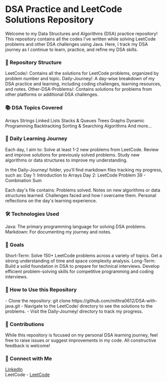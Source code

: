 
<h1>DSA Practice and LeetCode Solutions Repository</h1>

Welcome to my Data Structures and Algorithms (DSA) practice repository! This repository contains all the codes I've written while solving LeetCode problems and other DSA challenges using Java. Here, I track my DSA journey as I continue to learn, practice, and refine my DSA skills.

<h3>📂 Repository Structure</h3>
LeetCode/: Contains all the solutions for LeetCode problems, organized by problem number and topic.
Daily-Journey/: A day-wise breakdown of my DSA practice and learning, including coding challenges, learning resources, and notes.
Other-DSA-Problems/: Contains solutions for problems from other platforms or additional DSA challenges.

<h3>📚 DSA Topics Covered</h3>
Arrays
Strings
Linked Lists
Stacks & Queues
Trees
Graphs
Dynamic Programming
Backtracking
Sorting & Searching Algorithms
And more...

<h3>🚀 Daily Learning Journey</h3>
Each day, I aim to:
Solve at least 1-2 new problems from LeetCode.
Review and improve solutions for previously solved problems.
Study new algorithms or data structures to improve my understanding.

In the Daily-Journey/ folder, you’ll find markdown files tracking my progress, such as:
Day 1: Introduction to Arrays
Day 2: LeetCode Problem 39 - Combination Sum

Each day's file contains:
Problems solved.
Notes on new algorithms or data structures learned.
Challenges faced and how I overcame them.
Personal reflections on the day's learning experience.

<h3>🛠 Technologies Used</h3>
Java: The primary programming language for solving DSA problems.
Markdown: For documenting my journey and notes.

<h3>🌱 Goals</h3>
Short-Term:
Solve 150+ LeetCode problems across a variety of topics.
Get a strong understanding of time and space complexity analysis.
Long-Term:
Build a solid foundation in DSA to prepare for technical interviews.
Develop efficient problem-solving skills for competitive programming and coding interviews.

<h3>📝 How to Use this Repository</h3>
- Clone the repository:
 git clone https://github.com/mithra0612/DSA-with-java.git
- Navigate to the LeetCode/ directory to see the solutions to the problems.
- Visit the Daily-Journey/ directory to track my progress.

<h3>🤝 Contributions</h3>
While this repository is focused on my personal DSA learning journey, feel free to raise issues or suggest improvements in my code. All constructive feedback is welcome!

<h3>🔗 Connect with Me</h3>
<a href="https://www.linkedin.com/in/madhumithra-m/" target="_blank">LinkedIn</a><br>
LeetCode - <a href="https://leetcode.com/u/mithra_612/" target="_blank">LeetCode</a>
